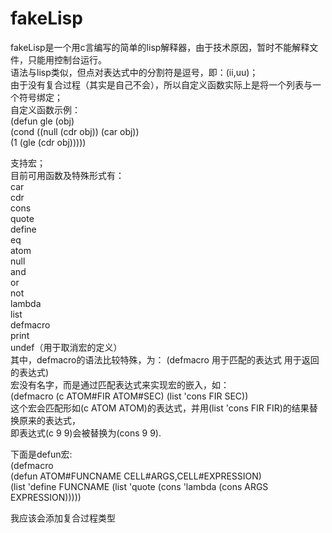 # fakeLisp
fakeLisp是一个用c言编写的简单的lisp解释器，由于技术原因，暂时不能解释文件，只能用控制台运行。  
语法与lisp类似，但点对表达式中的分割符是逗号，即：(ii,uu)；  
由于没有复合过程（其实是自己不会），所以自定义函数实际上是将一个列表与一个符号绑定；  
自定义函数示例：  
(defun gle (obj)  
       (cond ((null (cdr obj)) (car obj))  
       (1 (gle (cdr obj)))))  
  
支持宏；  
目前可用函数及特殊形式有：  
car  
cdr  
cons  
quote  
define  
eq  
atom  
null  
and  
or  
not  
lambda  
list  
defmacro  
print  
undef（用于取消宏的定义）  
其中，defmacro的语法比较特殊，为：
(defmacro 用于匹配的表达式 用于返回的表达式)  
宏没有名字，而是通过匹配表达式来实现宏的嵌入，如：  
(defmacro (c ATOM#FIR ATOM#SEC) (list 'cons FIR SEC))  
这个宏会匹配形如(c ATOM ATOM)的表达式，并用(list 'cons FIR FIR)的结果替换原来的表达式，  
即表达式(c 9 9)会被替换为(cons 9 9).  

下面是defun宏:  
(defmacro  
          (defun ATOM#FUNCNAME CELL#ARGS,CELL#EXPRESSION)  
          (list 'define FUNCNAME (list 'quote (cons 'lambda (cons ARGS EXPRESSION)))))  

我应该会添加复合过程类型
